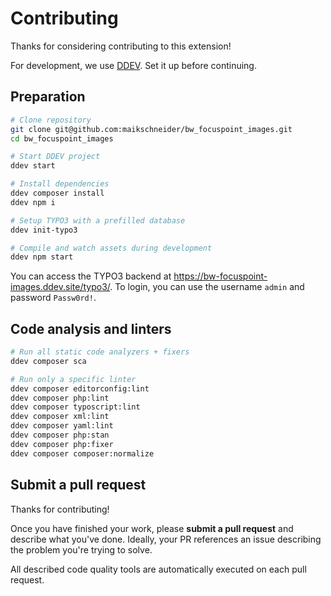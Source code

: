 # Contributing

Thanks for considering contributing to this extension!

For development, we use [DDEV](https://ddev.readthedocs.io/en/stable/). Set it up before continuing.

## Preparation

```bash
# Clone repository
git clone git@github.com:maikschneider/bw_focuspoint_images.git
cd bw_focuspoint_images

# Start DDEV project
ddev start

# Install dependencies
ddev composer install
ddev npm i

# Setup TYPO3 with a prefilled database
ddev init-typo3

# Compile and watch assets during development
ddev npm start
```

You can access the TYPO3 backend at <https://bw-focuspoint-images.ddev.site/typo3/>.
To login, you can use the username `admin` and password `Passw0rd!`.

## Code analysis and linters

```bash
# Run all static code analyzers + fixers
ddev composer sca

# Run only a specific linter
ddev composer editorconfig:lint
ddev composer php:lint
ddev composer typoscript:lint
ddev composer xml:lint
ddev composer yaml:lint
ddev composer php:stan
ddev composer php:fixer
ddev composer composer:normalize
```

## Submit a pull request

Thanks for contributing!

Once you have finished your work, please **submit a pull request** and describe
what you've done. Ideally, your PR references an issue describing the problem
you're trying to solve.

All described code quality tools are automatically executed on each pull request.

